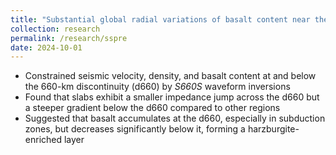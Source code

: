 ```yaml
---
title: "Substantial global radial variations of basalt content near the 660-km discontinuity"
collection: research
permalink: /research/sspre
date: 2024-10-01
---
```



* Constrained seismic velocity, density, and basalt content at and below the 660-km discontinuity (d660) by *S660S* waveform inversions
* Found that slabs exhibit a smaller impedance jump across the d660 but a steeper gradient below the d660 compared to other regions
* Suggested that basalt accumulates at the d660, especially in subduction zones, but decreases significantly below it, forming a harzburgite-enriched layer
